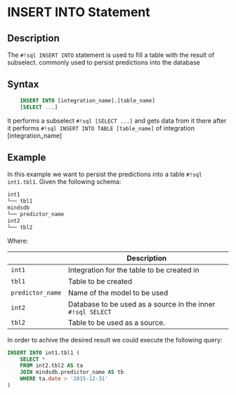 # INSERT INTO Statement

## Description

The `#!sql INSERT INTO` statement is used to fill a table with the result of subselect. commonly used to persist predictions into the database

## Syntax

```sql
    INSERT INTO [integration_name].[table_name]
    [SELECT ...]
```

It performs a subselect `#!sql [SELECT ...]` and gets data from it there after it performs `#!sql INSERT INTO TABLE [table_name]` of integration [integration_name]

## Example

In this example we want to persist the predictions into a table `#!sql int1.tbl1`. Given the following schema:

```bash
int1
└── tbl1
mindsdb
└── predictor_name
int2
└── tbl2
```

Where:

|                  | Description                                                |
| ---------------- | ---------------------------------------------------------- |
| `int1`           | Integration for the table to be created in                 |
| `tbl1`           | Table to be created                                        |
| `predictor_name` | Name of the model to be used                               |
| `int2`           | Database to be used as a source in the inner `#!sql SELECT` |
| `tbl2`           | Table to be used as a source.                               |

In order to achive the desired result we could execute the following query:

```sql
INSERT INTO int1.tbl1 (
    SELECT *
    FROM int2.tbl2 AS ta
    JOIN mindsdb.predictor_name AS tb
    WHERE ta.date > '2015-12-31'
)
```
